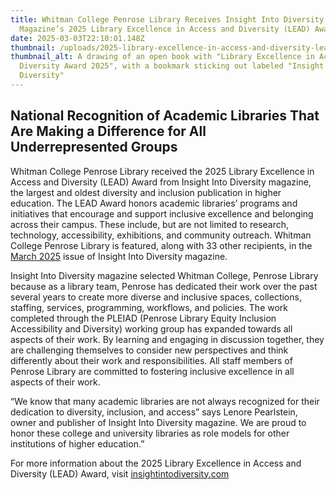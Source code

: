 ```yaml
---
title: Whitman College Penrose Library Receives Insight Into Diversity
  Magazine’s 2025 Library Excellence in Access and Diversity (LEAD) Award
date: 2025-03-03T22:10:01.148Z
thumbnail: /uploads/2025-library-excellence-in-access-and-diversity-lead-award-logo.jpg
thumbnail_alt: A drawing of an open book with "Library Excellence in Access and
  Diversity Award 2025", with a bookmark sticking out labeled "Insight Into
  Diversity"
---
```



## National Recognition of Academic Libraries That Are Making a Difference for All Underrepresented Groups

Whitman College Penrose Library received the 2025 Library Excellence in Access and Diversity (LEAD) Award from Insight Into Diversity magazine, the largest and oldest diversity and inclusion publication in higher education. The LEAD Award honors academic libraries’ programs and initiatives that encourage and support inclusive excellence and belonging across their campus. These include, but are not limited to research, technology, accessibility, exhibitions, and community outreach. Whitman College Penrose Library is featured, along with 33 other recipients, in the [March 2025](https://www.insightintodiversity.com/wp-content/media/digitalissues/march2025/index.html) issue of Insight Into Diversity magazine.

Insight Into Diversity magazine selected Whitman College, Penrose Library because as a library team, Penrose has dedicated their work over the past several years to create more diverse and inclusive spaces, collections, staffing, services, programming, workflows, and policies. The work completed through the PLEIAD (Penrose Library Equity Inclusion Accessibility and Diversity) working group has expanded towards all aspects of their work. By learning and engaging in discussion together, they are challenging themselves to consider new perspectives and think differently about their work and responsibilities. All staff members of Penrose Library are committed to fostering inclusive excellence in all aspects of their work. 

“We know that many academic libraries are not always recognized for their dedication to diversity, inclusion, and access” says Lenore Pearlstein, owner and publisher of Insight Into Diversity magazine. We are proud to honor these college and university libraries as role models for other institutions of higher education.”

For more information about the 2025 Library Excellence in Access and Diversity (LEAD) Award, visit [insightintodiversity.com](http://insightintodiversity.com)